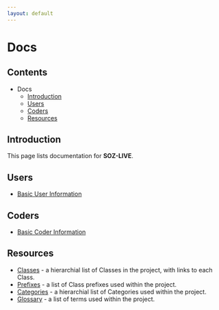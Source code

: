 ```yaml
---
layout: default
---
```


# Docs

## Contents

- Docs
  - [Introduction](#introduction)
  - [Users](#users)
  - [Coders](#coders)
  - [Resources](#resources)

## Introduction

This page lists documentation for **SOZ-LIVE**.  

## Users

- [Basic User Information](docs/users-basics.html)


## Coders

- [Basic Coder Information](docs/coders-basics.html)


## Resources

- [Classes](docs/classes.html) - a hierarchial list of Classes in the project, with links to each Class.
- [Prefixes](docs/prefixes.html) - a list of Class prefixes used within the project.
- [Categories](docs/categories.html) - a hierarchial list of Categories used within the project.
- [Glossary](docs/glossary.html) - a list of terms used within the project.
